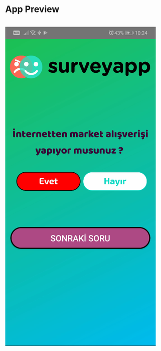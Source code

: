 # App Preview

#
![Question 1](https://raw.githubusercontent.com/muratulashozturk/madOdevleri/main/SurveyApp-Code/preview/Question%201.png)
